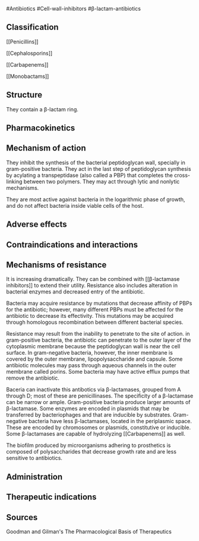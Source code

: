 #Antibiotics #Cell-wall-inhibitors #β-lactam-antibiotics

## Classification

[[Penicillins]]

[[Cephalosporins]]

[[Carbapenems]]

[[Monobactams]]

## Structure

They contain a β-lactam ring.

## Pharmacokinetics



## Mechanism of action

They inhibit the synthesis of the bacterial peptidoglycan wall, specially in gram-positive bacteria. They act in the last step of peptidoglycan synthesis by acylating a transpeptidase (also called a PBP) that completes the cross-linking between two polymers. They may act through lytic and nonlytic mechanisms.

They are most active against bacteria in the logarithmic phase of growth, and do not affect bacteria inside viable cells of the host.

## Adverse effects



## Contraindications and interactions



## Mechanisms of resistance

It is increasing dramatically. They can be combined with [[β-lactamase inhibitors]] to extend their utility. Resistance also includes alteration in bacterial enzymes and decreased entry of the antibiotic.

Bacteria may acquire resistance by mutations that decrease affinity of PBPs for the antibiotic; however, many different PBPs must be affected for the antibiotic to decrease its effectivity. This mutations may be acquired through homologous recombination between different bacterial species.

Resistance may result from the inability to penetrate to the site of action. in gram-positive bacteria, the antibiotic can penetrate to the outer layer of the cytoplasmic membrane because the peptidoglycan wall is near the cell surface. In gram-negative bacteria, however, the inner membrane is covered by the outer membrane, lipopolysaccharide and capsule. Some antibiotic molecules may pass through aqueous channels in the outer membrane called porins. Some bacteria may have active efflux pumps that remove the antibiotic.

Baceria can inactivate this antibotics via β-lactamases, grouped from A through D; most of these are penicillinases. The specificity of a β-lactamase can be narrow or ample. Gram-positive bacteria produce larger amounts of β-lactamase. Some enzymes are encoded in plasmids that may be transferred by bacteriophages and that are inducible by substrates. Gram-negative bacteria have less β-lactamases, located in the periplasmic space. These are encoded by chromosomes or plasmids, constitutive or inducible. Some β-lactamases are capable of hydrolyzing [[Carbapenems]] as well.

The biofilm produced by microorganisms adhering to prosthetics is composed of polysaccharides that decrease growth rate and are less sensitive to antibiotics.

## Administration



## Therapeutic indications



## Sources

Goodman and Gilman's The Pharmacological Basis of Therapeutics
